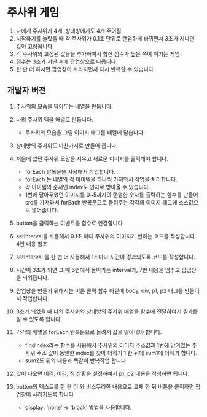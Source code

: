 # 주사위 게임

1. 나에게 주사위가 4개, 상대방에게도 4개 주어짐
2. 시작하기를 눌렀을 때 각 주사위가 0.1초 단위로 랜덤하게 바뀌면서 3초가 지나면 값이 고정됩니다.
3. 각 주사위의 고정된 값들을 추가하여서 합산 점수가 높은 쪽이 이기는 게임
4. 점수는 3초가 지난 후에 팝업창으로 나옵니다.
5. 한 판 더 하시면 팝업창이 사라지면서 다시 반복할 수 있습니다.

## 개발자 버전

1. 주사위의 모습을 담아두는 배열을 만듭니다.
2. 나의 주사위 덱을 배열로 만듭니다.

   - 주사위의 모습을 그릴 이미지 태그를 배열에 담습니다.

3. 상대방의 주사위도 마찬가지로 만들어 줍니다.
4. 처음에 있던 주사위 모양을 지우고 새로운 이미지를 출력해야 합니다.
   - forEach 반복문을 사용해서 작업합니다.
   - forEach 는 배열의 각 아이템을 하나씩 가져와서 작업을 처리합니다.
   - 각 아이템의 순서인 index도 인자로 받아올 수 있습니다.
   - 1번에 담아두었던 이미지를 0~5까지의 랜덤한 숫자를 출력하는 함수를 만들어 src를 가져와서 forEach 반복문으로 돌려주는 각각의 이미지 태그에 소스값으로 넣어줍니다.
5. button을 클릭하는 이벤트를 함수로 연결합니다
6. setInterval을 사용해서 0.1초 마다 주사위의 이미지가 변하는 코드를 작성합니다. 4번 내용 참조
7. setInterval 을 한 번 더 사용해서 1초마다 시간이 경과되도록 코드를 작성합니다.
8. 시간이 3초가 되면 그 때 6번에서 돌아가는 interval과, 7번 내용을 멈추고 팝업창을 띄워줍니다.
9. 팝업창을 만들기 위해서는 버튼 클릭 함수 바깥에 body, div, p1, p2 태그를 만들어서 작업합니다.
10. 3초가 되었을 때 나의 주사위와 상대방의 주사위 배열을 함수에 전달하여서 결과를 알 수 있도록 합니다.
11. 각각의 배열을 forEach 반복문으로 돌려서 값을 알아내야 합니다.
    - findIndex라는 함수를 사용해서 주사위의 이미지 주소값과 1번에 담겨있는 주사위 주소 값이 동일한 index를 찾아 더하기 1 한 뒤에 sum1에 더하기 합니다.
    - sum2도 위의 내용과 똑같이 반복작업 합니다.
12. 값이 나오면 비김, 이김, 짐 상황을 설정하여서 p1, p2 내용을 작성하면 됩니다.
13. button의 텍스트를 한 판 더 와 비스무리한 내용으로 교체 한 뒤 버튼을 클릭하면 팝업창이 사라지도록 합니다
    - display: 'none' => 'block' 방법을 사용합니다.
